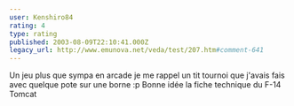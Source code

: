 ```yaml
---
user: Kenshiro84
rating: 4
type: rating
published: 2003-08-09T22:10:41.000Z
legacy_url: http://www.emunova.net/veda/test/207.htm#comment-641
---
```

Un jeu plus que sympa en arcade je me rappel un tit tournoi que j'avais fais avec quelque pote sur une borne :p
Bonne idée la fiche technique du F-14 Tomcat